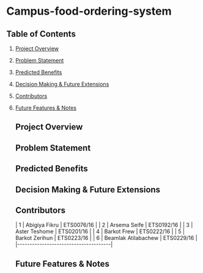 # Campus-food-ordering-system
 ## Table of Contents

 1. [Project Overview](#project-overview)
 2. [Problem Statement](#problem-statement)
 3. [Predicted Benefits](#predicted-benefits)
 4. [Decision Making & Future Extensions](#decision-making--future-extensions)
 5. [Contributors](#contributors)
 6. [Future Features & Notes](#future-features--notes)

    ## Project Overview
   

    ## Problem Statement
   

    ## Predicted Benefits
    

    ## Decision Making & Future Extensions


    ## Contributors
    
    | 1 | Abigiya Fikru       | ETS0076/16 |
    | 2 | Arsema Seife        | ETS0192/16 |
    | 3 | Aster Teshome       | ETS0201/16 |
    | 4 | Barkot Frew         | ETS0222/16 |
    | 5 | Barkot Zerihun      | ETS0223/16 |
    | 6 | Beamlak Atilabachew | ETS0229/16 |
    |--------------------------------------|
    ## Future Features & Notes
    
